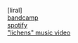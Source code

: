 [liral]\
[bandcamp](https://liral.bandcamp.com/album/devoid-of-self)\
[spotify](https://open.spotify.com/album/2uNv5mFn7ogJfHfbUJjD5b)\
["lichens" music video](https://youtu.be/MdRMqaIRQzw)
